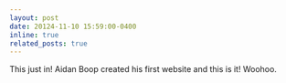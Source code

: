 ```yaml
---
layout: post
date: 20124-11-10 15:59:00-0400
inline: true
related_posts: true
---
```


This just in! Aidan Boop created his first website and this is it! Woohoo.

